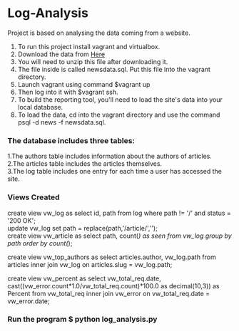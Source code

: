 # Log-Analysis

Project is based on analysing the data coming from a website.

1. To run this project install vagrant and virtualbox.
2. Download the data from <a href="https://d17h27t6h515a5.cloudfront.net/topher/2016/August/57b5f748_newsdata/newsdata.zip">Here</a>
3. You will need to unzip this file after downloading it.
4. The file inside is called newsdata.sql. Put this file into the vagrant directory.
5. Launch vagrant using command $vagrant up
6.  Then log into it with $vagrant ssh.
7. To build the reporting tool, you'll need to load the site's data into your local database.
8. To load the data, cd into the vagrant directory and use the command psql -d news -f newsdata.sql.


<h3>The database includes three tables:</h3>

1.The authors table includes information about the authors of articles.<br/>
2.The articles table includes the articles themselves.<br/>
3.The log table includes one entry for each time a user has accessed the site.<br/>

<h3>Views Created</h3>

create view vw_log as select id, path from log where path != '/' and status = '200 OK'; <br/>
update vw_log set path = replace(path,'/article/',''); <br/>
create view vw_article as select path, count(*) as seen from vw_log group by path order by count(*); <br/>

create view vw_top_authors as select articles.author, vw_log.path from articles inner join vw_log on articles.slug = vw_log.path; <br/>

create view vw_percent as select vw_total_req.date, cast((vw_error.count*1.0/vw_total_req.count)*100.0 as decimal(10,3)) as Percent from vw_total_req inner join vw_error on vw_total_req.date = vw_error.date; <br/>

<h3>Run the program $ python log_analysis.py</h3>
